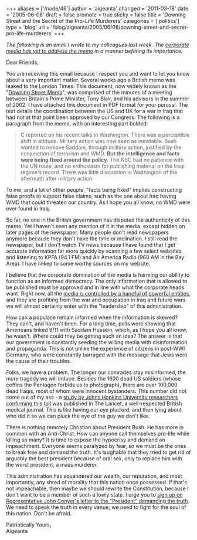 +++
aliases = ['/node/46']
author = 'aigeanta'
changed = '2011-03-18'
date = '2005-06-08'
draft = false
promote = true
sticky = false
title = 'Downing Street and the Secret of the Pro-Life Murderers'
categories = ['politics']
type = 'blog'
url = '/blog/aigeanta/2005/06/08/downing-street-and-secret-pro-life-murderers'
+++
<p><em>The following is an email I wrote to my colleagues last week. The <a href="http://www.salon.com/news/feature/2005/06/09/press_and_downing_street_memo/index.html">corporate media has yet to address the memo</a> in a manner befitting its importance.</em></p><p>Dear Friends,</p><p>You are receiving this email because I respect you and want to let you know about a very important matter. Several weeks ago a British memo was leaked to the London Times. This document, now widely known as the "<a href="http://www.afterdowningstreet.org/">Downing Street Memo</a>", was comprised of the minutes of a meeting between Britain's Prime Minister, Tony Blair, and his advisors in the summer of 2002. I have attached this document in PDF format for your perusal. The text details the coordination between the US and UK for a war in Iraq that had not at that point been approved by our Congress. The following is a paragraph from the memo, with an interesting part bolded:</p><blockquote>C reported on his recent talks in Washington. There was a perceptible shift in attitude. Military action was now seen as inevitable. Bush wanted to remove Saddam, through military action, justified by the conjunction of terrorism and WMD. <b>But the intelligence and facts were being fixed around the policy.</b> The NSC had no patience with the UN route, and no enthusiasm for publishing material on the Iraqi regime's record. There was little discussion in Washington of the aftermath after military action.</blockquote>
<!--more--><p>To me, and a lot of other people, "facts being fixed" implies constructing false proofs to support false claims, such as the one about Iraq having WMD that could threaten our country. As I hope you all know, no WMD were ever found in Iraq.</p><p>So far, no one in the British government has disputed the authenticity of this memo. Yet I haven't seen any mention of it in the media, except hidden on later pages of the newspaper. Many people don't read newspapers anymore because they don't have the time or inclination. I still read the newspaper, but I don't watch TV news because I have found that I get accurate information far more quickly by scanning a few select websites and listening to KPFA (94.1 FM) and Air America Radio (960 AM in the Bay Area). I have linked to some worthy sources on my website.</p><p>I believe that the corporate domination of the media is harming our ability to function as an informed democracy. The only information that is allowed to be published must be approved and in line with what the corporate heads want. Right now, all the <a href=" http://www.cjr.org/tools/owners/">media is controlled by a handful of powerful entities</a>, and they are profiting from the war and occupation in Iraq and future wars we will almost certainly enter with the "leadership" of this administration.</p><p>How can a populace remain informed when the information is skewed? They can't, and haven't been. For a long time, polls were showing that Americans linked 9/11 with Saddam Hussein, which, as I hope you all know, he wasn't. Where could they be getting such an idea? The answer is that our government is constantly seeding the willing media with disinformation and propaganda. This is not unlike the experience of citizens in post-WWI Germany, who were constantly barraged with the message that Jews were the cause of their troubles.</p><p>Folks, we have a problem. The longer our comrades stay misinformed, the more tragedy we will induce. Besides the 1600 dead US soldiers (whose coffins the Pentagon forbids us to photograph), there are over 100,000 dead Iraqis, most of whom were innocent bystanders. This number did not come out of my ass - a <a href="http://www.guardian.co.uk/Iraq/Story/0,2763,1338749,00.html">study by Johns Hopkins University researchers confirming this toll</a> was published in The Lancet, a well-respected British medical journal. This is like having our eye plucked, and then lying about who did it so we can pluck the eye of the guy we don't like.</p><p>There is nothing remotely Christian about President Bush. He has more in common with an Anti-Christ. How can anyone call themselves pro-life while killing so many? It is time to expose the hypocrisy and demand an impeachment. Everyone seems paralyzed by fear, so we must be the ones to break free and demand the truth. It's laughable that they tried to get rid of arguably the best president because of oral sex, only to replace him with the worst president, a mass murderer.</p><p>This administration has squandered our wealth, our reputation, and most importantly, any shred of morality that this nation once possessed. If that's not impeachable, then maybe we should rewrite the Constitution, because I don't want to be a member of such a lowly state. I urge you to <a href="http://www.johnconyers.com">sign up on Representative John Conyer's letter to the "President" demanding the truth</a>. We need to speak the truth in every venue; we need to fight for the soul of this nation. Don't be afraid.</p><p>Patriotically Yours,<br />Aigeanta</p>


